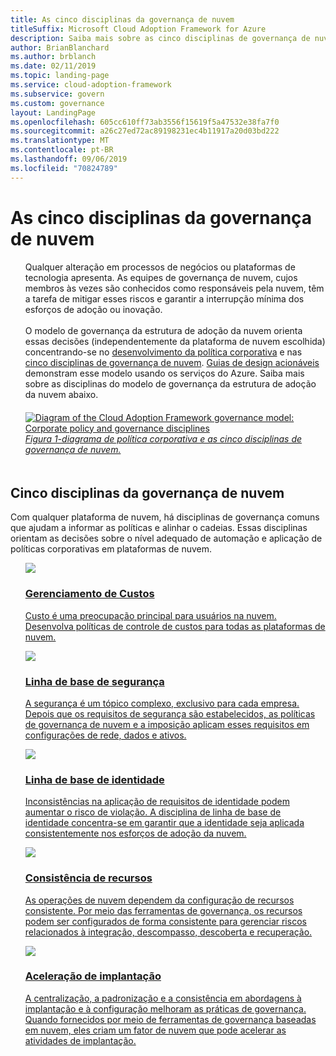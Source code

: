 ```yaml
---
title: As cinco disciplinas da governança de nuvem
titleSuffix: Microsoft Cloud Adoption Framework for Azure
description: Saiba mais sobre as cinco disciplinas de governança de nuvem na estrutura de adoção de nuvem.
author: BrianBlanchard
ms.author: brblanch
ms.date: 02/11/2019
ms.topic: landing-page
ms.service: cloud-adoption-framework
ms.subservice: govern
ms.custom: governance
layout: LandingPage
ms.openlocfilehash: 605cc610ff73ab3556f15619f5a47532e38fa7f0
ms.sourcegitcommit: a26c27ed72ac89198231ec4b11917a20d03bd222
ms.translationtype: MT
ms.contentlocale: pt-BR
ms.lasthandoff: 09/06/2019
ms.locfileid: "70824789"
---
```

# <a name="the-five-disciplines-of-cloud-governance"></a>As cinco disciplinas da governança de nuvem

<!-- markdownlint-disable MD033 -->

<ul class="panelContent cardsI">
    <li style="display: flex; flex-direction: column;">
        <div class="cardSize">
            <div class="cardPadding" style="padding-bottom:10px;">
                <div class="card" style="padding-bottom:10px;">
                    <div class="cardText" style="padding-left:0px;">
Qualquer alteração em processos de negócios ou plataformas de tecnologia apresenta. As equipes de governança de nuvem, cujos membros às vezes são conhecidos como responsáveis pela nuvem, têm a tarefa de mitigar esses riscos e garantir a interrupção mínima dos esforços de adoção ou inovação.<br/><br/>O modelo de governança da estrutura de adoção da nuvem orienta essas decisões (independentemente da plataforma de nuvem escolhida) concentrando-se no <a href="./corporate-policy.md">desenvolvimento da política corporativa</a> e nas <a href="#disciplines-of-cloud-governance">cinco disciplinas de governança de nuvem</a>. <a href="./journeys/index.md">Guias de design acionáveis</a> demonstram esse modelo usando os serviços do Azure. Saiba mais sobre as disciplinas do modelo de governança da estrutura de adoção da nuvem abaixo.
                    </div>
                </div>
            </div>
        </div>
    </li>
    <li style="display: flex; flex-direction: column;">
        <a href="../_images/operational-transformation-govern-highres.png" style="display: flex; flex-direction: column; flex: 1 0 auto;">
            <div class="cardSize">
                <div class="cardPadding" style="padding-bottom:10px;">
                    <div class="card" style="padding-bottom:10px;">
                        <div class="cardText" style="padding-left:0px;">
    <img src="../_images/operational-transformation-govern-highres.png" alt="Diagram of the Cloud Adoption Framework governance model: Corporate policy and governance disciplines">
    <br>
    <i>Figura 1-diagrama de política corporativa e as cinco disciplinas de governança de nuvem.</i>
                        </div>
                    </div>
                </div>
            </div>
        </a>
    </li>
</ul>

<!-- markdownlint-enable MD033 -->

## <a name="disciplines-of-cloud-governance"></a>Cinco disciplinas da governança de nuvem

Com qualquer plataforma de nuvem, há disciplinas de governança comuns que ajudam a informar as políticas e alinhar o cadeias. Essas disciplinas orientam as decisões sobre o nível adequado de automação e aplicação de políticas corporativas em plataformas de nuvem.

<!-- markdownlint-disable MD033 -->

<ul class="panelContent cardsA">
<li style="display: flex; flex-direction: column;">
    <a href="./cost-management/index.md" style="display: flex; flex-direction: column; flex: 1 0 auto;">
        <div class="cardSize" style="flex: 1 0 auto; display: flex;">
            <div class="cardPadding" style="display: flex;">
                <div class="card">
                    <div class="cardImageOuter">
                        <div class="cardImage">
                            <img src="../_images/governance/cost-management.png" class="x-hidden-focus"/>
                        </div>
                    </div>
                    <div class="cardText">
                        <h3>Gerenciamento de Custos</h3>
                        <p>Custo é uma preocupação principal para usuários na nuvem. Desenvolva políticas de controle de custos para todas as plataformas de nuvem.</p>
                    </div>
                </div>
            </div>
        </div>
    </a>
</li>
<li style="display: flex; flex-direction: column;">
    <a href="./security-baseline/index.md" style="display: flex; flex-direction: column; flex: 1 0 auto;">
        <div class="cardSize" style="flex: 1 0 auto; display: flex;">
            <div class="cardPadding" style="display: flex;">
                <div class="card">
                    <div class="cardImageOuter">
                        <div class="cardImage">
                            <img src="../_images/governance/security-baseline.png" class="x-hidden-focus"/>
                        </div>
                    </div>
                    <div class="cardText">
                        <h3>Linha de base de segurança</h3>
                        <p>A segurança é um tópico complexo, exclusivo para cada empresa. Depois que os requisitos de segurança são estabelecidos, as políticas de governança de nuvem e a imposição aplicam esses requisitos em configurações de rede, dados e ativos.</p>
                    </div>
                </div>
            </div>
        </div>
    </a>
</li>
<li style="display: flex; flex-direction: column;">
    <a href="./identity-baseline/index.md" style="display: flex; flex-direction: column; flex: 1 0 auto;">
        <div class="cardSize" style="flex: 1 0 auto; display: flex;">
            <div class="cardPadding" style="display: flex;">
                <div class="card">
                    <div class="cardImageOuter">
                        <div class="cardImage">
                            <img src="../_images/governance/identity-baseline.png" class="x-hidden-focus"/>
                        </div>
                    </div>
                    <div class="cardText">
                        <h3>Linha de base de identidade</h3>
                        <p>Inconsistências na aplicação de requisitos de identidade podem aumentar o risco de violação. A disciplina de linha de base de identidade concentra-se em garantir que a identidade seja aplicada consistentemente nos esforços de adoção da nuvem.</p>
                    </div>
                </div>
            </div>
        </div>
    </a>
</li>
<li style="display: flex; flex-direction: column;">
    <a href="./resource-consistency/index.md" style="display: flex; flex-direction: column; flex: 1 0 auto;">
        <div class="cardSize" style="flex: 1 0 auto; display: flex;">
            <div class="cardPadding" style="display: flex;">
                <div class="card">
                    <div class="cardImageOuter">
                        <div class="cardImage">
                            <img src="../_images/governance/resource-consistency.png" class="x-hidden-focus"/>
                        </div>
                    </div>
                    <div class="cardText">
                        <h3>Consistência de recursos</h3>
                        <p>As operações de nuvem dependem da configuração de recursos consistente. Por meio das ferramentas de governança, os recursos podem ser configurados de forma consistente para gerenciar riscos relacionados à integração, descompasso, descoberta e recuperação.</p>
                    </div>
                </div>
            </div>
        </div>
    </a>
</li>
<li style="display: flex; flex-direction: column;">
    <a href="./deployment-acceleration/index.md" style="display: flex; flex-direction: column; flex: 1 0 auto;">
        <div class="cardSize" style="flex: 1 0 auto; display: flex;">
            <div class="cardPadding" style="display: flex;">
                <div class="card">
                    <div class="cardImageOuter">
                        <div class="cardImage">
                            <img src="../_images/governance/deployment-acceleration.png" class="x-hidden-focus"/>
                        </div>
                    </div>
                    <div class="cardText">
                        <h3>Aceleração de implantação</h3>
                        <p>A centralização, a padronização e a consistência em abordagens à implantação e à configuração melhoram as práticas de governança. Quando fornecidos por meio de ferramentas de governança baseadas em nuvem, eles criam um fator de nuvem que pode acelerar as atividades de implantação.</p>
                    </div>
                </div>
            </div>
        </div>
    </a>
</li>
</ul>

<!-- markdownlint-enable MD033 -->
